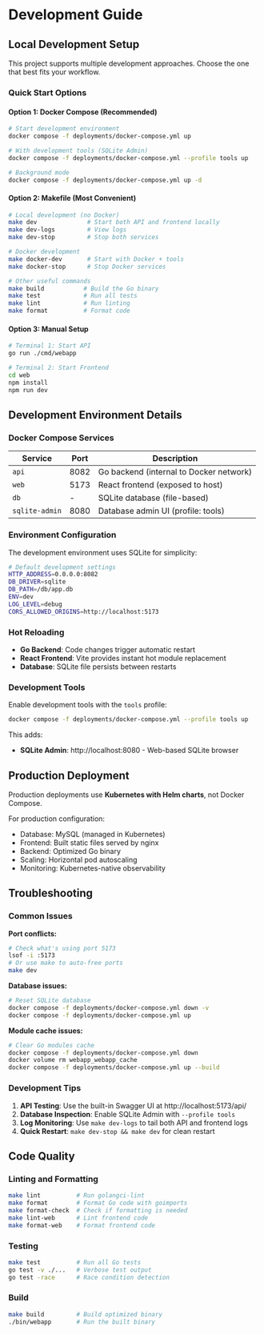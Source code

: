 # Development Guide

## Local Development Setup

This project supports multiple development approaches. Choose the one that best fits your workflow.

### Quick Start Options

#### Option 1: Docker Compose (Recommended)
```bash
# Start development environment
docker compose -f deployments/docker-compose.yml up

# With development tools (SQLite Admin)
docker compose -f deployments/docker-compose.yml --profile tools up

# Background mode
docker compose -f deployments/docker-compose.yml up -d
```

#### Option 2: Makefile (Most Convenient)
```bash
# Local development (no Docker)
make dev              # Start both API and frontend locally
make dev-logs         # View logs
make dev-stop         # Stop both services

# Docker development
make docker-dev       # Start with Docker + tools
make docker-stop      # Stop Docker services

# Other useful commands
make build           # Build the Go binary
make test            # Run all tests
make lint            # Run linting
make format          # Format code
```

#### Option 3: Manual Setup
```bash
# Terminal 1: Start API
go run ./cmd/webapp

# Terminal 2: Start Frontend  
cd web
npm install
npm run dev
```

## Development Environment Details

### Docker Compose Services

| Service | Port | Description |
|---------|------|-------------|
| `api` | 8082 | Go backend (internal to Docker network) |
| `web` | 5173 | React frontend (exposed to host) |
| `db` | - | SQLite database (file-based) |
| `sqlite-admin` | 8080 | Database admin UI (profile: tools) |

### Environment Configuration

The development environment uses SQLite for simplicity:

```bash
# Default development settings
HTTP_ADDRESS=0.0.0.0:8082
DB_DRIVER=sqlite
DB_PATH=/db/app.db
ENV=dev
LOG_LEVEL=debug
CORS_ALLOWED_ORIGINS=http://localhost:5173
```

### Hot Reloading

- **Go Backend**: Code changes trigger automatic restart
- **React Frontend**: Vite provides instant hot module replacement
- **Database**: SQLite file persists between restarts

### Development Tools

Enable development tools with the `tools` profile:

```bash
docker compose -f deployments/docker-compose.yml --profile tools up
```

This adds:
- **SQLite Admin**: http://localhost:8080 - Web-based SQLite browser

## Production Deployment

Production deployments use **Kubernetes with Helm charts**, not Docker Compose.

For production configuration:
- Database: MySQL (managed in Kubernetes)
- Frontend: Built static files served by nginx
- Backend: Optimized Go binary
- Scaling: Horizontal pod autoscaling
- Monitoring: Kubernetes-native observability

## Troubleshooting

### Common Issues

**Port conflicts:**
```bash
# Check what's using port 5173
lsof -i :5173
# Or use make to auto-free ports
make dev
```

**Database issues:**
```bash
# Reset SQLite database
docker compose -f deployments/docker-compose.yml down -v
docker compose -f deployments/docker-compose.yml up
```

**Module cache issues:**
```bash
# Clear Go modules cache
docker compose -f deployments/docker-compose.yml down
docker volume rm webapp_webapp_cache
docker compose -f deployments/docker-compose.yml up --build
```

### Development Tips

1. **API Testing**: Use the built-in Swagger UI at http://localhost:5173/api/
2. **Database Inspection**: Enable SQLite Admin with `--profile tools`
3. **Log Monitoring**: Use `make dev-logs` to tail both API and frontend logs
4. **Quick Restart**: `make dev-stop && make dev` for clean restart

## Code Quality

### Linting and Formatting
```bash
make lint          # Run golangci-lint
make format        # Format Go code with goimports
make format-check  # Check if formatting is needed
make lint-web      # Lint frontend code
make format-web    # Format frontend code
```

### Testing
```bash
make test          # Run all Go tests
go test -v ./...   # Verbose test output
go test -race      # Race condition detection
```

### Build
```bash
make build         # Build optimized binary
./bin/webapp       # Run the built binary
```
